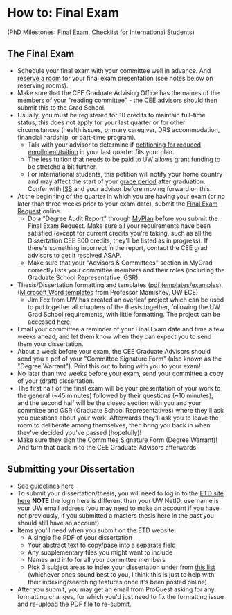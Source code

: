 # How to: Final Exam
(PhD Milestones: [Final Exam](https://www.ce.washington.edu/current/phd/milestones/final), [Checklist for International Students](https://iss.washington.edu/resources/final-checklist/))

## The Final Exam
- Schedule your final exam with your committee well in advance. And [reserve a room](/how-to-graduate/resources/2-reserve-room.md) for your final exam presentation (see notes below on reserving rooms).
- Make sure that the CEE Graduate Advising Office has the names of the members of your "reading committee" - the CEE advisors should then submit this to the Grad School.
- Usually, you must be registered for 10 credits to maintain full-time status, this does not apply for your last quarter or for other circumstances (health issues, primary caregiver, DRS accommodation, financial hardship, or part-time program). 
  - Talk with your advisor to determine if [petitioning for reduced enrollment/tuition](https://grad.uw.edu/graduate-student-funding/assistantships/petition-for-reduced-enrollment/) in your last quarter fits your plan. 
  - The less tuition that needs to be paid to UW allows grant funding to be stretchd a bit further. 
  - For international students, this petition will notify your home country and may affect the start of your [grace period](https://iss.washington.edu/immigration/) after graduation. Confer with [ISS](https://iss.washington.edu/) and your advisor before moving forward on this. 
- At the beginning of the quarter in which you are having your exam (or no later than three weeks prior to your exam date), submit the [Final Exam Request](https://grad.uw.edu/for-students-and-post-docs/mygrad-program/) online.
  - Do a "Degree Audit Report" through [MyPlan](https://myplan.uw.edu/audit/#/degree) before you submit the Final Exam Request. Make sure all your requirements have been satisfied (except for current credits you're taking, such as all the Dissertation CEE 800 credits, they'll be listed as in progress). If there's something incorrect in the report, contact the CEE grad advisors to get it resolved ASAP.
  - Make sure that your "Advisors & Committees" section in MyGrad correctly lists your committee members and their roles (including the Graduate School Representative, GSR).
- Thesis/Dissertation formatting and templates ([pdf templates/examples](https://grad.uw.edu/for-students-and-post-docs/thesisdissertation/etd-formatting-guidelines/)), ([Microsoft Word templates](https://people.ece.uw.edu/mamishev/word/) from Professor Mamishev, UW ECE)
  - Jim Fox from UW has created an overleaf project which can be used to put together all chapters of the thesis together, following the UW Grad School requirements, with little formatting. The project can be accessed [here](https://www.overleaf.com/latex/templates/university-of-washington-thesis-template/bwwrcwrphcpr).
- Email your committee a reminder of your Final Exam date and time a few weeks ahead, and let them know when they can expect you to send them your dissertation.
- About a week before your exam, the CEE Graduate Advisors should send you a pdf of your "Committee Signature Form" (also known as the "Degree Warrant"). Print this out to bring with you to your exam!
- No later than two weeks before your exam, send your committee a copy of your (draft) dissertation.
- The first half of the final exam will be your presentation of your work to the general  (~45 minutes) followed by their questions (~10 minutes), and the second half will be the closed section with you and your commitee and GSR (Graduate School Representatives) where they'll ask you questions about your work. Afterwards they'll ask you to leave the room to deliberate among themselves, then bring you back in when they've decided you've passed (hopefully)!
- Make sure they sign the Committee Signature Form (Degree Warrant)! And turn that back in to the CEE Graduate Advisors afterwards.

## Submitting your Dissertation
- See guidelines [here](https://grad.uw.edu/current-students/enrollment-through-graduation/thesis-dissertation/)
- To submit your dissertation/thesis, you will need to log in to the [ETD site here](https://www.etdadmin.com/main/home?siteId=412 ) **NOTE** the login here is different than your UW NetID, username is your UW email address (you may need to make an account if you have not previously, if you submitted a masters thesis here in the past you should still have an account)
- Items you'll need when you submit on the ETD website:
  - A single file PDF of your dissertation
  - Your abstract text to copy/pase into a separate field
  - Any supplementary files you might want to include
  - Names and info for all your committee members
  - Pick 3 subject areas to index your dissertation under from [this list](https://about.proquest.com/globalassets/proquest/files/pdf-files/subject-categories-academic.pdf) (whichever ones sound best to you, I think this is just to help with their indexing/searching features once it's been posted online)
- After you submit, you may get an email from ProQuest asking for any formatting changes, for which you'd just need to fix the formatting issue and re-upload the PDF file to re-submit.

